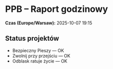 # PPB – Raport godzinowy
**Czas (Europe/Warsaw):** 2025-10-07 19:15

## Status projektów
- Bezpieczny Pieszy — OK
- Zwolnij przy przejściu — OK
- Odblask ratuje życie — OK

